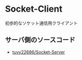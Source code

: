 # Socket-Client
初歩的なソケット通信用クライアント

## サーバ側のソースコード
- [tuvy22686/Socket-Server](https://github.com/tuvy22686/Socket-Server)